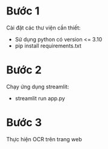 # Bước 1
Cài đặt các thư viện cần thiết:
- Sử dụng python có version <= 3.10
- pip install requirements.txt
# Bước 2
Chạy ứng dụng streamlit:
- streamlit run app.py
# Bước 3
Thực hiện OCR trên trang web
